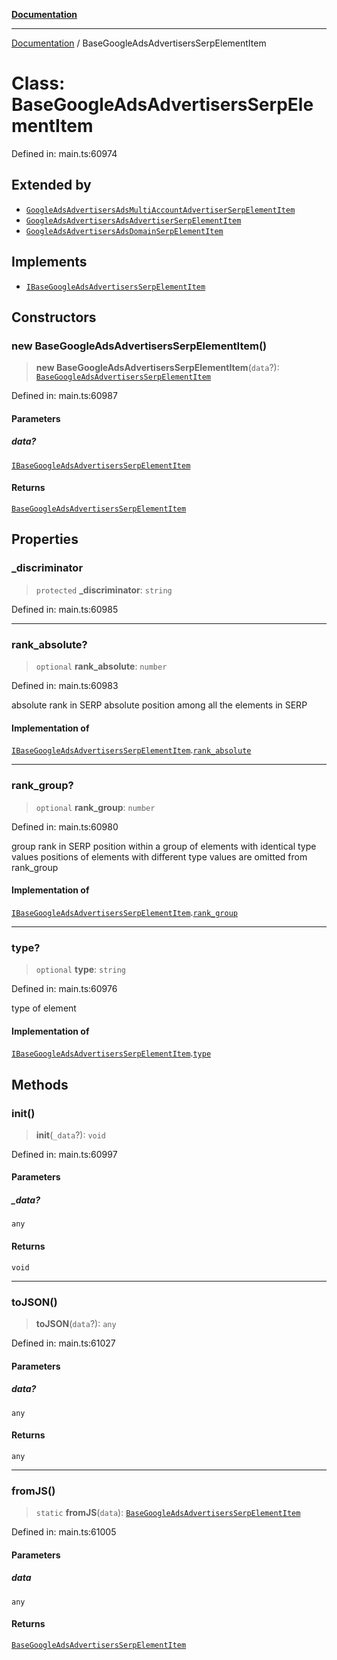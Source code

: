 [**Documentation**](../README.md)

***

[Documentation](../README.md) / BaseGoogleAdsAdvertisersSerpElementItem

# Class: BaseGoogleAdsAdvertisersSerpElementItem

Defined in: main.ts:60974

## Extended by

- [`GoogleAdsAdvertisersAdsMultiAccountAdvertiserSerpElementItem`](GoogleAdsAdvertisersAdsMultiAccountAdvertiserSerpElementItem.md)
- [`GoogleAdsAdvertisersAdsAdvertiserSerpElementItem`](GoogleAdsAdvertisersAdsAdvertiserSerpElementItem.md)
- [`GoogleAdsAdvertisersAdsDomainSerpElementItem`](GoogleAdsAdvertisersAdsDomainSerpElementItem.md)

## Implements

- [`IBaseGoogleAdsAdvertisersSerpElementItem`](../interfaces/IBaseGoogleAdsAdvertisersSerpElementItem.md)

## Constructors

### new BaseGoogleAdsAdvertisersSerpElementItem()

> **new BaseGoogleAdsAdvertisersSerpElementItem**(`data`?): [`BaseGoogleAdsAdvertisersSerpElementItem`](BaseGoogleAdsAdvertisersSerpElementItem.md)

Defined in: main.ts:60987

#### Parameters

##### data?

[`IBaseGoogleAdsAdvertisersSerpElementItem`](../interfaces/IBaseGoogleAdsAdvertisersSerpElementItem.md)

#### Returns

[`BaseGoogleAdsAdvertisersSerpElementItem`](BaseGoogleAdsAdvertisersSerpElementItem.md)

## Properties

### \_discriminator

> `protected` **\_discriminator**: `string`

Defined in: main.ts:60985

***

### rank\_absolute?

> `optional` **rank\_absolute**: `number`

Defined in: main.ts:60983

absolute rank in SERP
absolute position among all the elements in SERP

#### Implementation of

[`IBaseGoogleAdsAdvertisersSerpElementItem`](../interfaces/IBaseGoogleAdsAdvertisersSerpElementItem.md).[`rank_absolute`](../interfaces/IBaseGoogleAdsAdvertisersSerpElementItem.md#rank_absolute)

***

### rank\_group?

> `optional` **rank\_group**: `number`

Defined in: main.ts:60980

group rank in SERP
position within a group of elements with identical type values
positions of elements with different type values are omitted from rank_group

#### Implementation of

[`IBaseGoogleAdsAdvertisersSerpElementItem`](../interfaces/IBaseGoogleAdsAdvertisersSerpElementItem.md).[`rank_group`](../interfaces/IBaseGoogleAdsAdvertisersSerpElementItem.md#rank_group)

***

### type?

> `optional` **type**: `string`

Defined in: main.ts:60976

type of element

#### Implementation of

[`IBaseGoogleAdsAdvertisersSerpElementItem`](../interfaces/IBaseGoogleAdsAdvertisersSerpElementItem.md).[`type`](../interfaces/IBaseGoogleAdsAdvertisersSerpElementItem.md#type)

## Methods

### init()

> **init**(`_data`?): `void`

Defined in: main.ts:60997

#### Parameters

##### \_data?

`any`

#### Returns

`void`

***

### toJSON()

> **toJSON**(`data`?): `any`

Defined in: main.ts:61027

#### Parameters

##### data?

`any`

#### Returns

`any`

***

### fromJS()

> `static` **fromJS**(`data`): [`BaseGoogleAdsAdvertisersSerpElementItem`](BaseGoogleAdsAdvertisersSerpElementItem.md)

Defined in: main.ts:61005

#### Parameters

##### data

`any`

#### Returns

[`BaseGoogleAdsAdvertisersSerpElementItem`](BaseGoogleAdsAdvertisersSerpElementItem.md)

